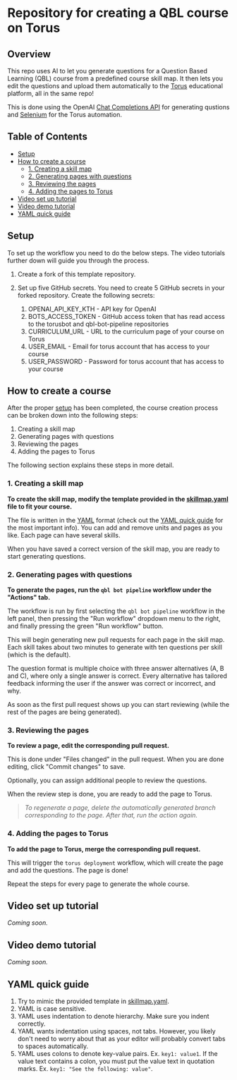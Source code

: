 # Repository for creating a QBL course on Torus

## Overview
This repo uses AI to let you generate questions for a Question Based Learning (QBL) course from a predefined course skill map. It then lets you edit the questions and upload them automatically to the [Torus](https://oli.cmu.edu/torus/) educational platform, all in the same repo!

This is done using the OpenAI [Chat Completions API](https://platform.openai.com/docs/guides/gpt/chat-completions-api) for generating qustions and [Selenium](https://www.selenium.dev/) for the Torus automation.

## Table of Contents
- [Setup](#setup)
- [How to create a course](#how-to-create-a-course)
  - [1. Creating a skill map](#1-creating-a-skill-map)
  - [2. Generating pages with questions](#2-generating-pages-with-questions)
  - [3. Reviewing the pages](#3-reviewing-the-pages)
  - [4. Adding the pages to Torus](#4-adding-the-pages-to-torus)
- [Video set up tutorial](#video-set-up-tutorial)
- [Video demo tutorial](#video-demo-tutorial)
- [YAML quick guide](#yaml-quick-guide)

## Setup

To set up the workflow you need to do the below steps. The video tutorials further down will guide you through the process.

1. Create a fork of this template repository.

2. Set up five GitHub secrets. You need to create 5 GitHub secrets in your forked repository. Create the following secrets:

    1. OPENAI_API_KEY_KTH - API key for OpenAI
    2. BOTS_ACCESS_TOKEN - GitHub access token that has read access to the torusbot and qbl-bot-pipeline repositories
    3. CURRICULUM_URL - URL to the curriculum page of your course on Torus
    4. USER_EMAIL - Email for torus account that has access to your course
    5. USER_PASSWORD - Password for torus account that has access to your course

## How to create a course

After the proper [setup](#setup) has been completed, the course creation process can be broken down into the following steps:

1. Creating a skill map
2. Generating pages with questions
3. Reviewing the pages
4. Adding the pages to Torus

The following section explains these steps in more detail.

### 1. Creating a skill map

**To create the skill map, modify the template provided in the [skillmap.yaml](/skillmap.yaml) file to fit your course.**

The file is written in the [YAML](https://en.wikipedia.org/wiki/YAML) format (check out the [YAML quick guide](#yaml-quick-guide) for the most important info). You can add and remove units and pages as you like. Each page can have several skills.

When you have saved a correct version of the skill map, you are ready to start generating questions.

### 2. Generating pages with questions

**To generate the pages, run the `qbl bot pipeline` workflow under the "Actions" tab.**

The workflow is run by first selecting the `qbl bot pipeline` workflow in the left panel, then pressing the "Run workflow" dropdown menu to the right, and finally pressing the green "Run workflow" button.

This will begin generating new pull requests for each page in the skill map. Each skill takes about two minutes to generate with ten questions per skill (which is the default). 

The question format is multiple choice with three answer alternatives (A, B and C), where only a single answer is correct. Every alternative has tailored feedback informing the user if the answer was correct or incorrect, and why.

As soon as the first pull request shows up you can start reviewing (while the rest of the pages are being generated).

### 3. Reviewing the pages

**To review a page, edit the corresponding pull request.**

This is done under "Files changed" in the pull request. When you are done editing, click "Commit changes" to save.

Optionally, you can assign additional people to review the questions.

When the review step is done, you are ready to add the page to Torus.

> *To regenerate a page, delete the automatically generated branch corresponding to the page. After that, run the action again.* 

### 4. Adding the pages to Torus

**To add the page to Torus, merge the corresponding pull request.**

This will trigger the `torus deployment` workflow, which will create the page and add the questions. The page is done!

Repeat the steps for every page to generate the whole course.

## Video set up tutorial
*Coming soon.*

## Video demo tutorial
*Coming soon.*

## YAML quick guide

1. Try to mimic the provided template in [skillmap.yaml](skillmap.yaml).
2. YAML is case sensitive.
3. YAML uses indentation to denote hierarchy. Make sure you indent correctly.
4. YAML wants indentation using spaces, not tabs. However, you likely don't need to worry about that as your editor will probably convert tabs to spaces automatically.
5. YAML uses colons to denote key-value pairs. Ex. `key1: value1`. If the value text contains a colon, you must put the value text in quotation marks. Ex. `key1: "See the following: value"`.
